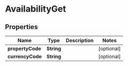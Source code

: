 

# AvailabilityGet


## Properties

| Name | Type | Description | Notes |
|------------ | ------------- | ------------- | -------------|
|**propertyCode** | **String** |  |  [optional] |
|**currencyCode** | **String** |  |  [optional] |



